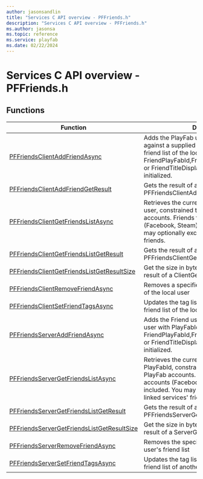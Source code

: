 ```yaml
---
author: jasonsandlin
title: "Services C API overview - PFFriends.h"
description: "Services C API overview - PFFriends.h"
ms.author: jasonsa
ms.topic: reference
ms.service: playfab
ms.date: 02/22/2024
---
```


# Services C API overview - PFFriends.h

  
## Functions  

| Function | Description |  
| --- | --- |  
| [PFFriendsClientAddFriendAsync](functions/pffriendsclientaddfriendasync.md) | Adds the PlayFab user, based upon a match against a supplied unique identifier, to the friend list of the local user. At least one of FriendPlayFabId,FriendUsername,FriendEmail, or FriendTitleDisplayName should be initialized. |  
| [PFFriendsClientAddFriendGetResult](functions/pffriendsclientaddfriendgetresult.md) | Gets the result of a successful PFFriendsClientAddFriendAsync call. |  
| [PFFriendsClientGetFriendsListAsync](functions/pffriendsclientgetfriendslistasync.md) | Retrieves the current friend list for the local user, constrained to users who have PlayFab accounts. Friends from linked accounts (Facebook, Steam) are also included. You may optionally exclude some linked services' friends. |  
| [PFFriendsClientGetFriendsListGetResult](functions/pffriendsclientgetfriendslistgetresult.md) | Gets the result of a successful PFFriendsClientGetFriendsListAsync call. |  
| [PFFriendsClientGetFriendsListGetResultSize](functions/pffriendsclientgetfriendslistgetresultsize.md) | Get the size in bytes needed to store the result of a ClientGetFriendsList call. |  
| [PFFriendsClientRemoveFriendAsync](functions/pffriendsclientremovefriendasync.md) | Removes a specified user from the friend list of the local user |  
| [PFFriendsClientSetFriendTagsAsync](functions/pffriendsclientsetfriendtagsasync.md) | Updates the tag list for a specified user in the friend list of the local user |  
| [PFFriendsServerAddFriendAsync](functions/pffriendsserveraddfriendasync.md) | Adds the Friend user to the friendlist of the user with PlayFabId. At least one of FriendPlayFabId,FriendUsername,FriendEmail, or FriendTitleDisplayName should be initialized. |  
| [PFFriendsServerGetFriendsListAsync](functions/pffriendsservergetfriendslistasync.md) | Retrieves the current friends for the user with PlayFabId, constrained to users who have PlayFab accounts. Friends from linked accounts (Facebook, Steam) are also included. You may optionally exclude some linked services' friends. |  
| [PFFriendsServerGetFriendsListGetResult](functions/pffriendsservergetfriendslistgetresult.md) | Gets the result of a successful PFFriendsServerGetFriendsListAsync call. |  
| [PFFriendsServerGetFriendsListGetResultSize](functions/pffriendsservergetfriendslistgetresultsize.md) | Get the size in bytes needed to store the result of a ServerGetFriendsList call. |  
| [PFFriendsServerRemoveFriendAsync](functions/pffriendsserverremovefriendasync.md) | Removes the specified friend from the the user's friend list |  
| [PFFriendsServerSetFriendTagsAsync](functions/pffriendsserversetfriendtagsasync.md) | Updates the tag list for a specified user in the friend list of another user |  
